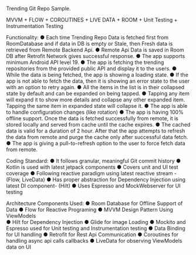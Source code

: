 Trending Git Repo Sample.

MVVM + FLOW + COROUTINES + LIVE DATA + ROOM + Unit Testing + Instrumentation Testing

Functionality:
● Each time Trending Repo Data is fetched first from RoomDatabase and if 
data in DB is empty or Stale, then Fresh data is retrieved from Remote Backend Api.
● Remote Api Data is saved in Room DB after Retrofit Network gives successful response.
● The app supports minimum Android API level 19.
● The app is fetching the trending repositories from the provided public API and display it to the
users.
● While the data is being fetched, the app is showing a loading state. 
● If the app is not able to fetch the data, then it is showing an error state to the user with an
option to retry again.
● All the items in the list is in their collapsed state by default and can be expanded on
being tapped.
● Tapping any item will expand it to show more details and collapse any other expanded item.
Tapping the same item in expanded state will collapse it.
● The app is able to handle configuration changes (like rotation)
● The app is having 100% offline support. Once the data is fetched successfully from remote, it
is stored locally and served from cache until the cache expires.
● The cached data is valid for a duration of 2 hour. After that the app attempts
to refresh the data from remote and purge the cache only after successful data fetch.
● The app is giving a pull-to-refresh option to the user to force fetch data from remote.

Coding Standard:
● It follows granular, meaningful Git commit history 
● Kotlin is used with latest jetpack components
● Covers unit and UI test coverage
● Following reactive paradigm using latest reactive stream -(Flow, LiveData)
● Has proper abstraction for Dependency Injection using latest DI component- (Hilt)
● Uses Espresso and MockWebserver for UI testing

Architecture Components Used:
●  Room Database for Offline Support of Data
●  Flow for Reactive Programing
●  MVVM Design Pattern Using ViewModels  
●  Hilt for Dependency Injection
●  Glide for image Loading
●  Mockito and Espresso used for Unit testing and Instrumentation testing
●  Data Binding for UI handling
●  Retrofit for Rest Api Communication
●  Coroutines for handling async api calls callbacks
●  LiveData for observing ViewModels data on UI




